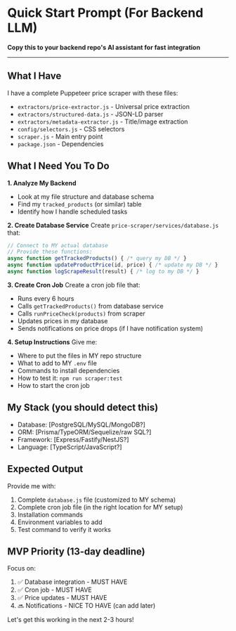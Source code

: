# Quick Start Prompt (For Backend LLM)

**Copy this to your backend repo's AI assistant for fast integration**

---

## What I Have

I have a complete Puppeteer price scraper with these files:
- `extractors/price-extractor.js` - Universal price extraction
- `extractors/structured-data.js` - JSON-LD parser
- `extractors/metadata-extractor.js` - Title/image extraction
- `config/selectors.js` - CSS selectors
- `scraper.js` - Main entry point
- `package.json` - Dependencies

## What I Need You To Do

**1. Analyze My Backend**
- Look at my file structure and database schema
- Find my `tracked_products` (or similar) table
- Identify how I handle scheduled tasks

**2. Create Database Service**
Create `price-scraper/services/database.js` that:
```javascript
// Connect to MY actual database
// Provide these functions:
async function getTrackedProducts() { /* query my DB */ }
async function updateProductPrice(id, price) { /* update my DB */ }
async function logScrapeResult(result) { /* log to my DB */ }
```

**3. Create Cron Job**
Create a cron job file that:
- Runs every 6 hours
- Calls `getTrackedProducts()` from database service
- Calls `runPriceCheck(products)` from scraper
- Updates prices in my database
- Sends notifications on price drops (if I have notification system)

**4. Setup Instructions**
Give me:
- Where to put the files in MY repo structure
- What to add to MY `.env` file
- Commands to install dependencies
- How to test it: `npm run scraper:test`
- How to start the cron job

## My Stack (you should detect this)
- Database: [PostgreSQL/MySQL/MongoDB?]
- ORM: [Prisma/TypeORM/Sequelize/raw SQL?]
- Framework: [Express/Fastify/NestJS?]
- Language: [TypeScript/JavaScript?]

## Expected Output

Provide me with:
1. Complete `database.js` file (customized to MY schema)
2. Complete cron job file (in the right location for MY setup)
3. Installation commands
4. Environment variables to add
5. Test command to verify it works

## MVP Priority (13-day deadline)
Focus on:
1. ✅ Database integration - MUST HAVE
2. ✅ Cron job - MUST HAVE  
3. ✅ Price updates - MUST HAVE
4. 🔜 Notifications - NICE TO HAVE (can add later)

Let's get this working in the next 2-3 hours!

